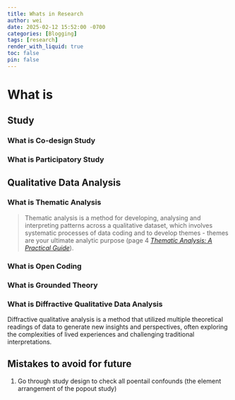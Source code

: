 ```yaml
---
title: Whats in Research
author: wei
date: 2025-02-12 15:52:00 -0700
categories: [Blogging]
tags: [research]
render_with_liquid: true
toc: false
pin: false
---
```



# What is
## Study
### What is Co-design Study

### What is Participatory Study

## Qualitative Data Analysis
### What is Thematic Analysis
>Thematic analysis is a method for developing, analysing and interpreting patterns across a qualitative dataset, which involves systematic processes of data coding and to develop themes - themes are your ultimate analytic purpose (page 4 [*Thematic Analysis: A Practical Guide*](https://uk.sagepub.com/en-gb/eur/thematic-analysis/book248481)).
### What is Open Coding
### What is Grounded Theory
### What is Diffractive Qualitative Data Analysis
Diffractive qualitative analysis is a method that utilized multiple theoretical readings of data to generate new insights and perspectives, often exploring the complexities of lived experiences and challenging traditional interpretations.

## Mistakes to avoid for future
1. Go through study design to check all poentail confounds (the element arrangement of the popout study)

